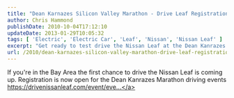 ```yaml
---
title: "Dean Karnazes Silicon Valley Marathon - Drive Leaf Registration Open"
author: Chris Hammond
publishDate: 2010-10-04T17:12:10
updateDate: 2013-01-29T10:05:32
tags: [ 'Electric', 'Electric Car', 'Leaf', 'Nissan', 'Nissan Leaf' ]
excerpt: "Get ready to test drive the Nissan Leaf at the Dean Kanrazes Marathon events in the Bay Area! Register now for this exciting driving experience."
url: /2010/dean-karnazes-silicon-valley-marathon-drive-leaf-registration-open  # Use the generated URL with year
---
```

If you're in the Bay Area the first chance to drive the Nissan Leaf is coming up. Registration is now open for the Dean Kanrazes Marathon driving events<br /> <a href="https://drivenissanleaf.com/event/eventdetails.aspx?eid=12" target="_blank" rel="nofollow">https://drivenissanleaf.com/event/eve...</a><br />

